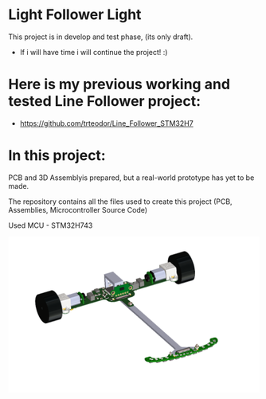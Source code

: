 # Light Follower Light

This project is in develop and test phase, (its only draft). 

* If i will have time i will continue the project! :) 

# Here is my previous working and tested Line Follower project:
* https://github.com/trteodor/Line_Follower_STM32H7



# In this project:

PCB and 3D Assemblyis prepared, but a real-world prototype has yet to be made.

The repository contains all the files used to create this project (PCB, Assemblies, Microcontroller Source Code)

Used MCU - STM32H743

![draftView](https://github.com/trteodor/LineFollower_Light/blob/master/Pictures/LF_Light_draft_pic.PNG)